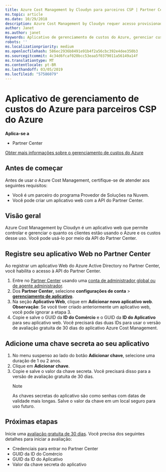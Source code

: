 ```yaml
---
title: Azure Cost Management by Cloudyn para parceiros CSP | Partner Center
ms.topic: article
ms.date: 10/29/2018
description: Azure Cost Management by Cloudyn requer acesso provisionado à API do Partner Center.
author: Janet
ms.author: janet
Keywords: Aplicativo de gerenciamento de custos do Azure, gerenciar custos, aplicativos web
robots: ''
ms.localizationpriority: medium
ms.openlocfilehash: 586ec2936b8491e91b4f2a56cbc392e4dee350b3
ms.sourcegitcommit: 4c34d6fcaf020bcc53eaa5f0379011a56149a14f
ms.translationtype: MT
ms.contentlocale: pt-BR
ms.lasthandoff: 03/05/2019
ms.locfileid: "57586079"
---
```

# <a name="azure-cost-management-app-for-azure-csp-partners"></a>Aplicativo de gerenciamento de custos do Azure para parceiros CSP do Azure  

**Aplica-se a**

-  Partner Center

[Obter mais informações sobre o gerenciamento de custos do Azure](https://go.microsoft.com/fwlink/p/?linkid=857893)

## <a name="before-you-begin"></a>Antes de começar
Antes de usar o Azure Cost Management, certifique-se de atender aos seguintes requisitos:

- Você é um parceiro do programa Provedor de Soluções na Nuvem.
- Você pode criar um aplicativo web com a API do Partner Center.

## <a name="overview"></a>Visão geral

Azure Cost Management by Cloudyn é um aplicativo web que permite controlar e gerenciar o quanto os clientes estão usando o Azure e os custos desse uso. Você pode usá-lo por meio da API do Partner Center.

## <a name="register-your-web-app-in-the-partner-center"></a>Registre seu aplicativo Web no Partner Center
Ao registrar um aplicativo Web do Azure Active Directory no Partner Center, você habilita o acesso à API do Partner Center. 
1.  Entre no [Partner Center](https://partnercenter.microsoft.com/en-us/pcv/dashboard/overview) usando uma [conta de administrador global ou de agente administrador](create-user-accounts-and-set-permissions.md).
2.  Dos **Partner Center**, selecione **configurações de conta** &gt;  **[gerenciamento de aplicativo](https://partnercenter.microsoft.com/en-us/pcv/apiintegration/appmanagement)**.
3.  Na seção **Aplicativo Web**, clique em **Adicionar novo aplicativo web**.
<br> **Observação**: Se você tiver criado anteriormente um aplicativo web, você pode ignorar a etapa 3.
4.  Copie e salve o GUID da **ID do Comércio** e o GUID da **ID do Aplicativo** para seu aplicativo web. Você precisará das duas IDs para usar o versão de avaliação gratuita de 30 dias do aplicativo Azure Cost Management.

## <a name="add-a-secret-key-to-your-app"></a>Adicione uma chave secreta ao seu aplicativo
1. No menu suspenso ao lado do botão **Adicionar chave**, selecione uma duração de 1 ou 2 anos.
2. Clique em **Adicionar chave**. 
3. Copie e salve o valor da chave secreta. Você precisará disso para a versão de avaliação gratuita de 30 dias.<br>
   > [!NOTE]  
   > As chaves secretas do aplicativo são como senhas com datas de validade mais longas. Salve o valor da chave em um local seguro para uso futuro.

## <a name="next-steps"></a>Próximas etapas
Inicie uma [avaliação gratuita de 30 dias](https://go.microsoft.com/fwlink/?linkid=857895).
Você precisa dos seguintes detalhes para iniciar a avaliação:
- Credenciais para entrar no Partner Center
- GUID da ID do Comércio
- GUID da ID do Aplicativo
- Valor da chave secreta do aplicativo
